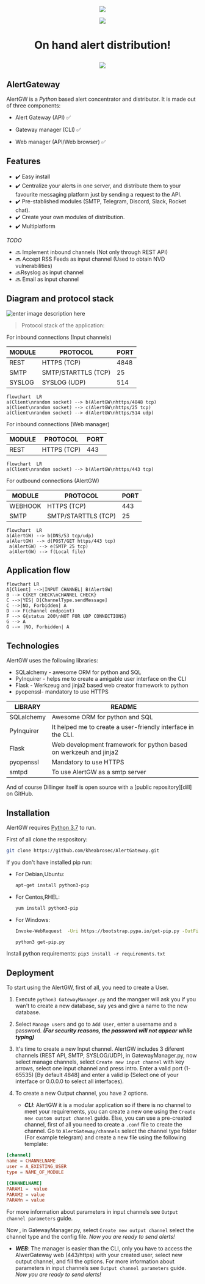 


<p align="center">
  <img src="https://piwigo.camadera.com/upload/2022/07/04/20220704185624-e6d855f4.png"  />
</p>
<p align="center">
  <img src="https://snyk.io/test/github/kheabrosec/AlertGateway/badge.svg?targetFile=package.json" />
</p>

<h1 align="center"> On hand alert distribution!

<p align="center">
  <img src="https://piwigo.camadera.com/upload/2022/07/04/20220704193044-a42eebc4.png" />
</p>

## AlertGateway
AlertGW is a *Python* based alert concentrator and distributor.
It is made out of three components:

 - Alert Gateway (API) ✅

  - Gateway manager (CLI) ✅  
  - Web manager (API/Web browser) ✅


## Features
 - ✔️ Easy install
 - ✔️ Centralize your alerts in one server, and distribute them to your favourite messaging platform just by sending a request to the API.
 - ✔️ Pre-stablished modules (SMTP, Telegram, Discord, Slack, Rocket chat).
 - ✔️ Create your own modules of distribution.
 - ✔️ Multiplatform

_TODO_

 - 🔜 Implement inbound channels (Not only through REST API)
 - 🔜  Accept RSS Feeds as input channel (Used to obtain NVD vulnerabilities)
 - 🔜Rsyslog as input channel
 - 🔜 Email as input channel

## Diagram and protocol stack
![enter image description here](https://piwigo.camadera.com/upload/2022/07/17/20220717140850-7e77104d.png)

> Protocol stack of the application:

For inbound connections (Input channels) 

| MODULE| PROTOCOL|  PORT |
| ------ | ------ | ------ | 
|  REST| HTTPS (TCP)  |  4848|
| SMTP| SMTP/STARTTLS (TCP) |  25|
| SYSLOG| SYSLOG (UDP) |  514|

````mermaid
flowchart  LR  
a(Client\nrandom socket) --> b(AlertGW\nhttps/4848 tcp)
a(Client\nrandom socket) --> c(AlertGW\nhttps/25 tcp)
a(Client\nrandom socket) --> d(AlertGW\nhttps/514 udp)
````
For inbound connections (Web manager)

| MODULE| PROTOCOL|  PORT |
| ------ | ------ | ------ |
|  REST| HTTPS (TCP)  |  443|

````mermaid
flowchart  LR  
a(Client\nrandom socket) --> b(AlertGW\nhttps/443 tcp)
````

For outbound connections (AlertGW)

| MODULE| PROTOCOL|  PORT |
| ------ | ------ | ------ | 
| WEBHOOK| HTTPS (TCP)  |  443|
| SMTP| SMTP/STARTTLS (TCP) |  25

````mermaid
flowchart  LR  
a(AlertGW) --> b(DNS/53 tcp/udp)
a(AlertGW) --> d(POST/GET https/443 tcp)
 a(AlertGW) --> e(SMTP 25 tcp)
 a(AlertGW) --> f(Local file)
````

## Application flow
```mermaid
flowchart LR
A[Client] -->|INPUT CHANNEL| B(AlertGW)
B --> C{KEY CHECK\nCHANNEL CHECK}
C -->|YES| D[ChannelType.sendMessage]
C -->|NO, Forbidden| A
D --> F(channel endpoint)
F --> G{status 200\nNOT FOR UDP CONNECTIONS}
G --> A
G --> |NO, Forbidden| A
```
## Technologies

AlertGW uses the following libraries:

- SQLalchemy - awesome ORM for python and SQL
- PyInquirer - helps me to create a amigable user interface on the CLI
- Flask - Werkzeug and jinja2 based web creator framework to python
- pyopenssl- mandatory to use HTTPS

| LIBRARY | README |
| ------ | ------ |
|  SQLalchemy | Awesome ORM for python and SQL  |
| PyInquirer | It helped me to create a user-friendly interface in the CLI. |
| Flask  | Web development framework for python based on werkzeuh and jinja2
| pyopenssl | Mandatory to use HTTPS|
| smtpd | To use AlertGW as a smtp server|

And of course Dillinger itself is open source with a [public repository][dill]
 on GitHub.

## Installation

AlertGW requires  [Python 3.7](https://www.python.org/)  to run.

First of all clone the respository:

```sh
git clone https://github.com/kheabrosec/AlertGateway.git
```

If you don't have installed pip run:

 - For Debian,Ubuntu:

	```sh
	apt-get install python3-pip
	```
* For Centos,RHEL:
	```sh
	yum install python3-pip
	```
* For Windows:
	```sh
	Invoke-WebRequest  -Uri https://bootstrap.pypa.io/get-pip.py -OutFile get-pip.py
	```
	```sh
	python3 get-pip.py
	```
Install python requirements:
	```pip3 install -r requirements.txt```



## Deployment
To start using the AlertGW, first of all, you need to create a User.

 1. Execute	```python3 GatewayManager.py```	and the mangaer will ask you
    if you wan't to create a new database, say yes and give a name to
    the new database.

 2. Select ```Manage users``` and go to ```Add User```, enter a username
    and a password. **_(For security reasons, the password will not
    appear while typing)_**
3. It's time to create a new Input channel. AlertGW includes 3 diferent channels (REST API, SMTP, SYSLOG/UDP), in GatewayManager.py, now select manage channels, select `Create new input channel` with key arrows, select one input channel and press intro. Enter a valid port (1-65535) [By default 4848] and enter a valid ip (Select one of your interface or 0.0.0.0 to select all interfaces).
 4. To create a new Output channel, you have 2 options.
	 - ***CLI***: AlertGW it is a modular application so if there is no channel to meet your requirements, you can create a new one using the `Create new custom output channel` guide. Else, you can use a pre-created channel, first of all you need to create a `.conf` file to create the channel. Go to `AlertGateway/channels` select the channel type folder (For example telegram) and create a new file using the following template:
```conf
[channel]
name = CHANNELNAME
user = A_EXISTING_USER
type = NAME_OF_MODULE

[CHANNELNAME]
PARAM1 =  value
PARAM2 = value
PARAMn = value
```
For more information about parameters in input channels see `Output channel parameters` guide.

Now , in GatewayManager.py, select `Create new output channel` select the channel type and the config file. 
_Now you are ready to send alerts!_
-	***WEB***:  The manager is easier than the CLI, only you have to access the AlwerGateway web (443/https) with your created user, select  new output channel, and fill the options. 
For more information about parameters in input channels see `Output channel parameters` guide.
_Now you are ready to send alerts!_


